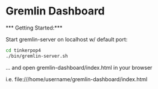 Gremlin Dashboard
=========


*** Getting Started:***

Start gremlin-server on localhost w/ default port:
```sh
cd tinkerpop4
./bin/gremlin-server.sh
```

... and open gremlin-dashboard/index.html in your browser

i.e. file:///home/username/gremlin-dashboard/index.html
